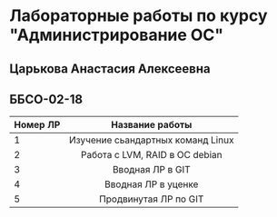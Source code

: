 #  Лабораторные работы по курсу "Администрирование ОС"
## Царькова Анастасия Алексеевна 
## ББСО-02-18
|Номер ЛР| Название работы|
|--------| :-------:|
| 1 | Изучение сьандартных команд Linux |
| 2 | Работа с LVM, RAID в ОС debian |
| 3 | Вводная ЛР в GIT |
| 4 | Вводная ЛР в  уценке |
| 5 | Продвинутая ЛР по GIT |
